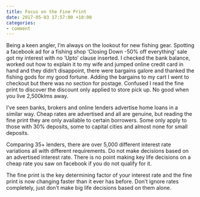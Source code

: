 ```yaml
---
title: Focus on the Fine Print
date: 2017-05-03 17:57:00 +10:00
categories:
- comment
---
```


Being a keen angler, I’m always on the lookout for new fishing gear.  Spotting a facebook ad for a fishing shop ‘Closing Down -50% off everything’ sale got my interest with no ‘Upto’ clause inserted. I checked the bank balance, worked out how to explain it to my wife and jumped online credit card in hand and they didn’t disappoint, there were bargains galore and thanked the fishing gods for my good fortune.  Adding the bargains to my cart I went to checkout but there was no section for postage. Confused I read the fine print to discover the discount only applied to store pick up.  No good when you live 2,500klms away.

I’ve seen banks, brokers and online lenders advertise home loans in a similar way.  Cheap rates are advertised and all are genuine, but reading the fine print they are only available to certain borrowers.  Some only apply to those with 30% deposits, some to capital cities and almost none for small deposits.

Comparing 35+ lenders, there are over 5,000 different interest rate variations all with different requirements.  Do not make decisions based on an advertised interest rate.  There is no point making key life decisions on a cheap rate you saw on facebook if you do not qualify for it.

The fine print is the key determining factor of your interest rate and the fine print is now changing faster than it ever has before.
Don’t ignore rates completely, just don’t make big life decisions based on them alone.
